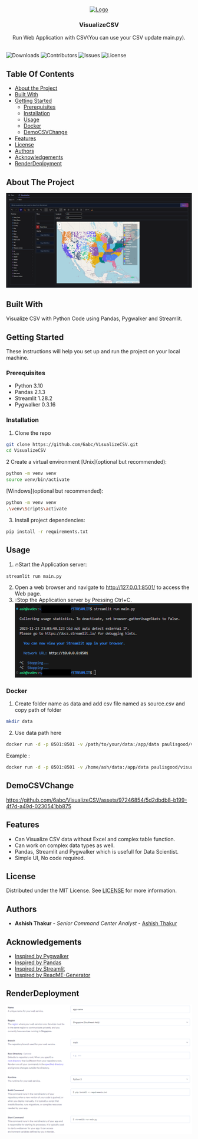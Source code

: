 <br/>
<p align="center">
  <a href="https://github.com/6abc/ERROR_PROOF_DJANGO_GET_POST">
    <img src="https://avatars.githubusercontent.com/u/97246854?v=4" alt="Logo" width="80" height="80">
  </a>

  <h3 align="center">VisualizeCSV</h3>

  <p align="center">
    Run Web Application with CSV(You can use your CSV update main.py).
    <br/>
    <br/>
  </p>
</p>

![Downloads](https://img.shields.io/github/downloads/6abc/VisualizeCSV/total) ![Contributors](https://img.shields.io/github/contributors/6abc/VisualizeCSV?color=dark-green) ![Issues](https://img.shields.io/github/issues/6abc/VisualizeCSV) ![License](https://img.shields.io/github/license/6abc/VisualizeCSV) 

## Table Of Contents
* [About the Project](#about-the-project)
* [Built With](#built-with)
* [Getting Started](#getting-started)
  * [Prerequisites](#prerequisites)
  * [Installation](#installation)
  * [Usage](#usage)
  * [Docker](#Docker)
  * [DemoCSVChange](#DemoCSVChange)
* [Features](#Features)
* [License](#license)
* [Authors](#authors)
* [Acknowledgements](#acknowledgements)
* [RenderDeployment](#RenderDeployment)

## About The Project
![Screen Shot](https://raw.githubusercontent.com/6abc/VisualizeCSV/main/img/steamlitgeo.png)

## Built With
Visualize CSV with Python Code using Pandas, Pygwalker and Streamlit.

## Getting Started
These instructions will help you set up and run the project on your local machine.

### Prerequisites
* Python 3.10
* Pandas 2.1.3
* Streamlit 1.28.2
* Pygwalker 0.3.16

### Installation
1. Clone the repo
```sh
git clone https://github.com/6abc/VisualizeCSV.git
cd VisualizeCSV
```
2️ Create a virtual environment
[Unix](optional but recommended):
```sh
python -m venv venv
source venv/bin/activate
```
[Windows](optional but recommended):
```sh
python -m venv venv
.\venv\Scripts\activate
```
3. Install project dependencies:
```sh
pip install -r requirements.txt
```

## Usage
1. 🔥Start the Application server:
```sh
streamlit run main.py
```
2. Open a web browser and navigate to http://127.0.0.1:8501/ to access the Web page.
3. 💧Stop the Application server by Pressing Ctrl+C.
![Screen Shot](https://raw.githubusercontent.com/6abc/VisualizeCSV/main/img/stop.png)

### Docker
1. Create folder name as data and add csv file named as source.csv and copy path of folder
```sh
mkdir data
```
2. Use data path here
```sh
docker run -d -p 8501:8501 -v /path/to/your/data:/app/data paulisgood/visualizecsv:latest
```
Example :
```sh
docker run -d -p 8501:8501 -v /home/ash/data:/app/data paulisgood/visualizecsv:latest
```

## DemoCSVChange
https://github.com/6abc/VisualizeCSV/assets/97246854/5d2dbdb8-b199-4f7d-a49d-0230541bb875

## Features
* Can Visualize CSV data without Excel and complex table function.
* Can work on complex data types as well.
* Pandas, Streamlit and Pygwalker which is usefull for Data Scientist.
* Simple UI, No code required.

## License
Distributed under the MIT License. See [LICENSE](https://github.com/6abc/VisualizeCSV/blob/main/LICENSE) for more information.

## Authors
* **Ashish Thakur** - *Senior Command Center Analyst* - [Ashish Thakur](https://github.com/6abc)

## Acknowledgements
* [Inspired by Pygwalker](https://github.com/Kanaries/pygwalker/releases)
* [Inspired by Pandas](https://github.com/pandas-dev/pandas/releases)
* [Inspired by Streamlit](https://github.com/streamlit/streamlit/releases)
* [Inspired by ReadME-Generator](https://readme.shaankhan.dev/)

## RenderDeployment
![Screen Shot](https://raw.githubusercontent.com/6abc/VisualizeCSV/main/img/render_deploy.png)
